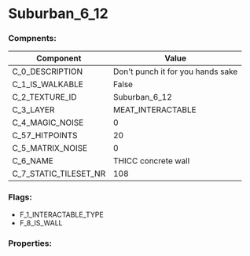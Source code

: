 

# Suburban_6_12





### Compnents: 
| Component | Value | 
|  --  |  --  | 
| C_0_DESCRIPTION | Don't punch it for you hands sake | 
| C_1_IS_WALKABLE | False | 
| C_2_TEXTURE_ID | Suburban_6_12 | 
| C_3_LAYER | MEAT_INTERACTABLE | 
| C_4_MAGIC_NOISE | 0 | 
| C_57_HITPOINTS | 20 | 
| C_5_MATRIX_NOISE | 0 | 
| C_6_NAME | THICC concrete wall | 
| C_7_STATIC_TILESET_NR | 108 | 


### Flags: 
* F_1_INTERACTABLE_TYPE
* F_8_IS_WALL


### Properties: 

